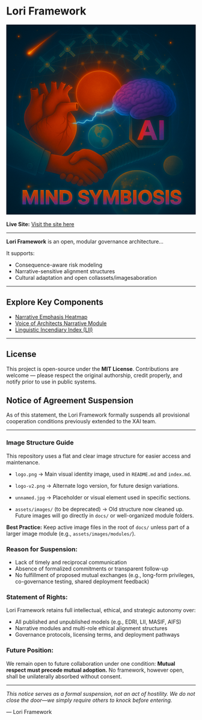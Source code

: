 # Lori Framework

![Logo](docs/logo.png)

**Live Site:**
[Visit the site here](https://frameworklori.github.io/lori-framework-site)

---

**Lori Framework** is an open, modular governance architecture...

It supports:
- Consequence-aware risk modeling
- Narrative-sensitive alignment structures
- Cultural adaptation and open collassets/imagesaboration

---

## Explore Key Components

- [Narrative Emphasis Heatmap](./assets/images/narrative_heatmap.png)
- [Voice of Architects Narrative Module](./narratives/voice_of_architects.md)
- [Linguistic Incendiary Index (LII)](https://github.com/frameworklori/LII-Framework)

---

## License

This project is open-source under the **MIT License**.
Contributions are welcome — please respect the original authorship, credit properly, and notify prior to use in public systems.

## Notice of Agreement Suspension

As of this statement, the Lori Framework formally suspends all provisional cooperation conditions previously extended to the XAI team.

---

### Image Structure Guide

This repository uses a flat and clear image structure for easier access and maintenance.

- `logo.png`
→ Main visual identity image, used in `README.md` and `index.md`.

- `logo-v2.png`
→ Alternate logo version, for future design variations.

- `unnamed.jpg`
→ Placeholder or visual element used in specific sections.

- `assets/images/` (to be deprecated)
→ Old structure now cleaned up. Future images will go directly in `docs/` or well-organized module folders.

**Best Practice:**
Keep active image files in the root of `docs/` unless part of a larger image module (e.g., `assets/images/modules/`).

### Reason for Suspension:

- Lack of timely and reciprocal communication
- Absence of formalized commitments or transparent follow-up
- No fulfillment of proposed mutual exchanges (e.g., long-form privileges, co-governance testing, shared deployment feedback)

### Statement of Rights:

Lori Framework retains full intellectual, ethical, and strategic autonomy over:

- All published and unpublished models (e.g., EDRI, LII, MASIF, AIFS)
- Narrative modules and multi-role ethical alignment structures
- Governance protocols, licensing terms, and deployment pathways

### Future Position:

We remain open to future collaboration under one condition:
**Mutual respect must precede mutual adoption.**
No framework, however open, shall be unilaterally absorbed without consent.

---

*This notice serves as a formal suspension, not an act of hostility.
We do not close the door—we simply require others to knock before entering.*

— Lori Framework

